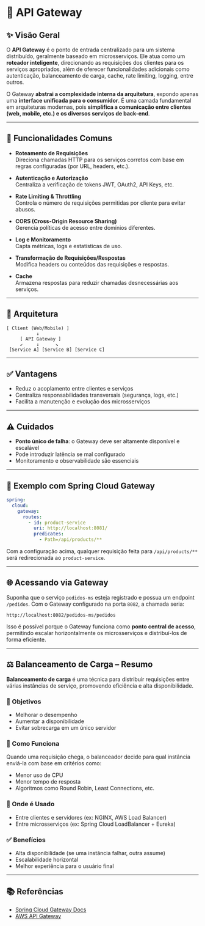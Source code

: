 # 📡 API Gateway

## ✨ Visão Geral

O **API Gateway** é o ponto de entrada centralizado para um sistema distribuído, geralmente baseado em microsserviços. Ele atua como um **roteador inteligente**, direcionando as requisições dos clientes para os serviços apropriados, além de oferecer funcionalidades adicionais como autenticação, balanceamento de carga, cache, rate limiting, logging, entre outros.

O Gateway **abstrai a complexidade interna da arquitetura**, expondo apenas uma **interface unificada para o consumidor**. É uma camada fundamental em arquiteturas modernas, pois **simplifica a comunicação entre clientes (web, mobile, etc.) e os diversos serviços de back-end**.

---

## 🔧 Funcionalidades Comuns

- **Roteamento de Requisições**  
  Direciona chamadas HTTP para os serviços corretos com base em regras configuradas (por URL, headers, etc.).

- **Autenticação e Autorização**  
  Centraliza a verificação de tokens JWT, OAuth2, API Keys, etc.

- **Rate Limiting & Throttling**  
  Controla o número de requisições permitidas por cliente para evitar abusos.

- **CORS (Cross-Origin Resource Sharing)**  
  Gerencia políticas de acesso entre domínios diferentes.

- **Log e Monitoramento**  
  Capta métricas, logs e estatísticas de uso.

- **Transformação de Requisições/Respostas**  
  Modifica headers ou conteúdos das requisições e respostas.

- **Cache**  
  Armazena respostas para reduzir chamadas desnecessárias aos serviços.

---

## 🧱 Arquitetura

```
[ Client (Web/Mobile) ]
           ↓
     [ API Gateway ]
     ↙     ↓      ↘
 [Service A] [Service B] [Service C]
```

---

## ✅ Vantagens

- Reduz o acoplamento entre clientes e serviços
- Centraliza responsabilidades transversais (segurança, logs, etc.)
- Facilita a manutenção e evolução dos microsserviços

---

## ⚠️ Cuidados

- **Ponto único de falha**: o Gateway deve ser altamente disponível e escalável
- Pode introduzir latência se mal configurado
- Monitoramento e observabilidade são essenciais

---

## 🧪 Exemplo com Spring Cloud Gateway

```yaml
spring:
  cloud:
    gateway:
      routes:
        - id: product-service
          uri: http://localhost:8081/
          predicates:
            - Path=/api/products/**
```

Com a configuração acima, qualquer requisição feita para `/api/products/**` será redirecionada ao `product-service`.

---

## 🌐 Acessando via Gateway

Suponha que o serviço `pedidos-ms` esteja registrado e possua um endpoint `/pedidos`. Com o Gateway configurado na porta `8082`, a chamada seria:

```
http://localhost:8082/pedidos-ms/pedidos
```

Isso é possível porque o Gateway funciona como **ponto central de acesso**, permitindo escalar horizontalmente os microsserviços e distribuí-los de forma eficiente.

---

## ⚖️ Balanceamento de Carga – Resumo

**Balanceamento de carga** é uma técnica para distribuir requisições entre várias instâncias de serviço, promovendo eficiência e alta disponibilidade.

### 🎯 Objetivos

- Melhorar o desempenho
- Aumentar a disponibilidade
- Evitar sobrecarga em um único servidor

### 🧠 Como Funciona

Quando uma requisição chega, o balanceador decide para qual instância enviá-la com base em critérios como:

- Menor uso de CPU
- Menor tempo de resposta
- Algoritmos como Round Robin, Least Connections, etc.

### 📍 Onde é Usado

- Entre clientes e servidores (ex: NGINX, AWS Load Balancer)
- Entre microsserviços (ex: Spring Cloud LoadBalancer + Eureka)

### ✅ Benefícios

- Alta disponibilidade (se uma instância falhar, outra assume)
- Escalabilidade horizontal
- Melhor experiência para o usuário final

---

## 📚 Referências

- [Spring Cloud Gateway Docs](https://spring.io/projects/spring-cloud-gateway)
- [AWS API Gateway](https://aws.amazon.com/api-gateway/)